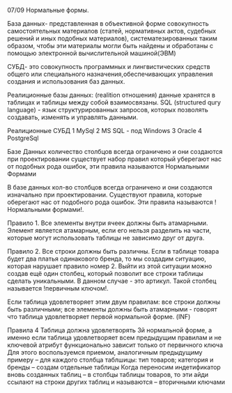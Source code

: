 07/09
Нормальные формы.

База данных- представленная в объективной форме совокупность самостоятельных материалов (статей, нормативных актов, судебных решений и иных подобных материалов), систематезированных таким образом, чтобы эти материалы могли быть найдены и обработаны с помощью электронной вычислительной машиной(ЭВМ) 

СУБД- это совокупность программных и лингвистических средств общего или специального назначения,обеспечивающих управления создания и использования баз данных. 

Реалиционные базы данных: (realition отношения) данные хранятся в таблицах и таблицы между собой взаимосвязаны. SQL (structured qury language) - язык структурированных запросов, которых позволять создавать, изменять и управлять данными. 

Реалиционные СУБД 1 MySql 2 MS SQL - под Windows 3 Oracle 4 PostgreSql 

Базе Данных количество столбцов всегда ограничено и они создаются при проектировании существует набор правил который уберегают нас от подобных рода ошибок, эти правила называются Нормальными Формами

В базе данных кол-во столбцов всегда ограничено и они создаются изначально при проектировании. Существуют правила, которые оберегают нас от подобного рода ошибок. Эти правила называются !Нормальными формами!.

Правило 1. Все элементы внутри ячеек должны быть атамарными. Элемент является атамарным, если его нельзя разделить на части, которые могут использовать таблицы не зависимо друг от друга. 

Правило 2. Все строки должны быть различны. Если в таблице товара будет два платья одинакового бренда, то мы создадим ситуацию, которая нарушает правило номер 2. Выйти из этой ситуации можно создав ещё один столбец, который позволит все строки таблицы сделать уникальными. В данном случае - это артикул. Такой столбец называется !первичным ключом!.

Если таблица удовлетворяет этим двум правилам: все строки должны быть различными; все элементы должны быть атамарными - говорят что таблица удовлетворяет первой нормальной форме. (INF)

Правила 4 Таблица должна удовлетворять 3й нормальной форме, а именно если таблица удовлетворяет всем предыдущим правилам и не ключевой атрибут функционально зависит только от первичного ключа 
Для этого воспользуемся приемом, аналогичным предыдущиму примеру – для каждого столбца таблшицы: тип товаров; категория и бренды – создам отдельные таблицы 
Когда переносим индетификатор вновь  созданных таблиц – в столбцы таблицы товаров, то эти айди ссылают на строки других таблиц и называются – вторичными ключами  
